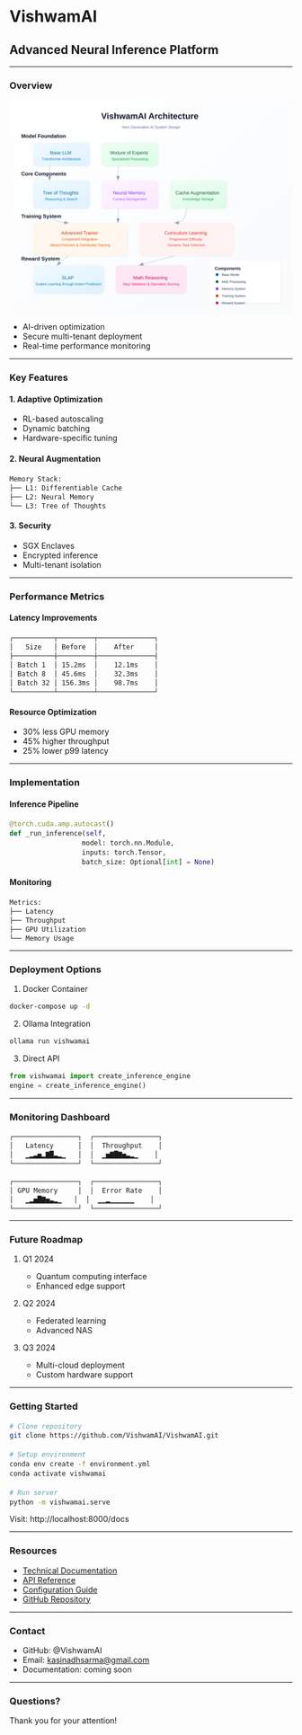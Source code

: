 # VishwamAI
## Advanced Neural Inference Platform
---

### Overview

![System Architecture](diagrams/architecture.svg)

- AI-driven optimization
- Secure multi-tenant deployment
- Real-time performance monitoring

---

### Key Features

#### 1. Adaptive Optimization
- RL-based autoscaling
- Dynamic batching
- Hardware-specific tuning

#### 2. Neural Augmentation
```
Memory Stack:
├── L1: Differentiable Cache
├── L2: Neural Memory
└── L3: Tree of Thoughts
```

#### 3. Security
- SGX Enclaves
- Encrypted inference
- Multi-tenant isolation

---

### Performance Metrics

#### Latency Improvements
```
┌──────────┬─────────┬──────────────┐
│   Size   │ Before  │    After     │
├──────────┼─────────┼──────────────┤
│ Batch 1  │ 15.2ms  │    12.1ms    │
│ Batch 8  │ 45.6ms  │    32.3ms    │
│ Batch 32 │ 156.3ms │    98.7ms    │
└──────────┴─────────┴──────────────┘
```

#### Resource Optimization
- 30% less GPU memory
- 45% higher throughput
- 25% lower p99 latency

---

### Implementation

#### Inference Pipeline
```python
@torch.cuda.amp.autocast()
def _run_inference(self, 
                  model: torch.nn.Module, 
                  inputs: torch.Tensor,
                  batch_size: Optional[int] = None)
```

#### Monitoring
```
Metrics:
├── Latency
├── Throughput
├── GPU Utilization
└── Memory Usage
```

---

### Deployment Options

1. Docker Container
```bash
docker-compose up -d
```

2. Ollama Integration
```bash
ollama run vishwamai
```

3. Direct API
```python
from vishwamai import create_inference_engine
engine = create_inference_engine()
```

---

### Monitoring Dashboard

```
┌────────────────┐  ┌────────────────┐
│   Latency      │  │  Throughput    │
│   ▁▂▃▅▂▇█▃▂▁   │  │  ▁▅▇█▇▅▃▂▁    │
└────────────────┘  └────────────────┘

┌────────────────┐  ┌────────────────┐
│ GPU Memory     │  │  Error Rate    │
│   ▁▂▅█▇▅▃▂▁   │  │  ▁▁▂▁▁▁▁▁▁    │
└────────────────┘  └────────────────┘
```

---

### Future Roadmap

1. Q1 2024
   - Quantum computing interface
   - Enhanced edge support

2. Q2 2024
   - Federated learning
   - Advanced NAS

3. Q3 2024
   - Multi-cloud deployment
   - Custom hardware support

---

### Getting Started

```bash
# Clone repository
git clone https://github.com/VishwamAI/VishwamAI.git

# Setup environment
conda env create -f environment.yml
conda activate vishwamai

# Run server
python -m vishwamai.serve
```

Visit: http://localhost:8000/docs

---

### Resources

- [Technical Documentation](docs/technical_paper.md)
- [API Reference](docs/api.md)
- [Configuration Guide](docs/config.md)
- [GitHub Repository](https://github.com/VishwamAI/VishwamAI)

---

### Contact

- GitHub: @VishwamAI
- Email: kasinadhsarma@gmail.com
- Documentation: coming soon

---

### Questions?

Thank you for your attention!
